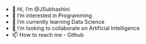- 👋 Hi, I’m @JSubhashini
- 👀 I’m interested in Programming
- 🌱 I’m currently learning Data Science
- 💞️ I’m looking to collaborate on Artificial Intelligence
- 📫 How to reach me - Github

<!---
JSubhashini/JSubhashini is a ✨ special ✨ repository because its `README.md` (this file) appears on your GitHub profile.
You can click the Preview link to take a look at your changes.
--->
